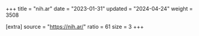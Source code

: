 +++
title = "nih.ar"
date = "2023-01-31"
updated = "2024-04-24"
weight = 3508

[extra]
source = "https://nih.ar/"
ratio = 61
size = 3
+++
